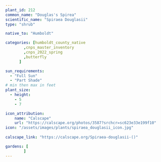 ```yaml
---
plant_id: 212 
common_name: "Douglas's Spirea"
scientific_name: "Spiraea Douglasii"
type: "shrub"

native_to: "Humboldt"

categories: [humboldt_county_native
        ,cnps_master_inventory
        ,cnps_2022_spring
        ,butterfly
      ]

sun_requirements:
  - "Full Sun"
  - "Part Shade"
# min then max in feet
plant_size:
  - height: 
    - 5 
    - 7

icon_attribution: 
    name: "Calscape"
    url: "https://calscape.org/photos/3587?srchcr=sc623e33e199f10"
icon: "/assets/images/plants/spiraea_douglasii_icon.jpg"
 
calscape_link: "https://calscape.org/Spiraea-douglasii-()"

gardens: [
        ]
---
```








